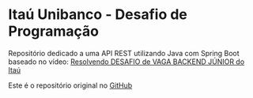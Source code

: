 # Itaú Unibanco - Desafio de Programação

Repositório dedicado a uma API REST utilizando Java com Spring Boot baseado no vídeo: [Resolvendo DESAFIO de VAGA BACKEND JÚNIOR do Itaú](https://www.youtube.com/watch?v=uke3i4uOejs)

Este é o repositório original no [GitHub](https://github.com/feltex/desafio-itau-backend)
